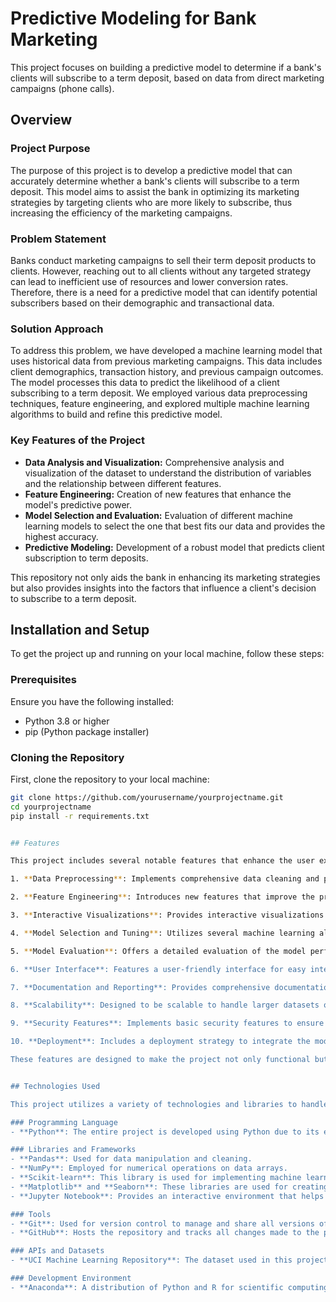 # Predictive Modeling for Bank Marketing
This project focuses on building a predictive model to determine if a bank's clients will subscribe to a term deposit, based on data from direct marketing campaigns (phone calls).

## Overview

### Project Purpose
The purpose of this project is to develop a predictive model that can accurately determine whether a bank's clients will subscribe to a term deposit. This model aims to assist the bank in optimizing its marketing strategies by targeting clients who are more likely to subscribe, thus increasing the efficiency of the marketing campaigns.

### Problem Statement
Banks conduct marketing campaigns to sell their term deposit products to clients. However, reaching out to all clients without any targeted strategy can lead to inefficient use of resources and lower conversion rates. Therefore, there is a need for a predictive model that can identify potential subscribers based on their demographic and transactional data.

### Solution Approach
To address this problem, we have developed a machine learning model that uses historical data from previous marketing campaigns. This data includes client demographics, transaction history, and previous campaign outcomes. The model processes this data to predict the likelihood of a client subscribing to a term deposit. We employed various data preprocessing techniques, feature engineering, and explored multiple machine learning algorithms to build and refine this predictive model.

### Key Features of the Project
- **Data Analysis and Visualization:** Comprehensive analysis and visualization of the dataset to understand the distribution of variables and the relationship between different features.
- **Feature Engineering:** Creation of new features that enhance the model's predictive power.
- **Model Selection and Evaluation:** Evaluation of different machine learning models to select the one that best fits our data and provides the highest accuracy.
- **Predictive Modeling:** Development of a robust model that predicts client subscription to term deposits.

This repository not only aids the bank in enhancing its marketing strategies but also provides insights into the factors that influence a client's decision to subscribe to a term deposit.

## Installation and Setup

To get the project up and running on your local machine, follow these steps:

### Prerequisites

Ensure you have the following installed:
- Python 3.8 or higher
- pip (Python package installer)

### Cloning the Repository

First, clone the repository to your local machine:

```bash
git clone https://github.com/yourusername/yourprojectname.git
cd yourprojectname
pip install -r requirements.txt


## Features

This project includes several notable features that enhance the user experience and the effectiveness of the predictive model:

1. **Data Preprocessing**: Implements comprehensive data cleaning and preprocessing to prepare the dataset for modeling. This includes handling missing values, encoding categorical variables, and normalizing data.

2. **Feature Engineering**: Introduces new features that improve the predictive power of the model. For example, derived features from existing data that help in better understanding the patterns.

3. **Interactive Visualizations**: Provides interactive visualizations that allow users to explore the data in-depth. These visualizations help in understanding the distribution of data and the relationship between different variables.

4. **Model Selection and Tuning**: Utilizes several machine learning algorithms and techniques for model selection and hyperparameter tuning to find the best model that fits the data.

5. **Model Evaluation**: Offers a detailed evaluation of the model performance using various metrics such as accuracy, precision, recall, and F1-score. Includes validation techniques to ensure the model's robustness.

6. **User Interface**: Features a user-friendly interface for easy interaction with the model. Users can input new data and receive predictions directly through the interface.

7. **Documentation and Reporting**: Provides comprehensive documentation and reporting tools that help users understand the analysis process and the outcomes.

8. **Scalability**: Designed to be scalable to handle larger datasets or to be adapted to other similar problems or datasets.

9. **Security Features**: Implements basic security features to ensure that user data is processed securely.

10. **Deployment**: Includes a deployment strategy to integrate the model with existing systems or to make it available as a standalone application.

These features are designed to make the project not only functional but also intuitive and accessible for users with different levels of expertise.


## Technologies Used

This project utilizes a variety of technologies and libraries to handle data processing, analysis, and visualization effectively. Below is a list of the key technologies used in this project:

### Programming Language
- **Python**: The entire project is developed using Python due to its extensive support for data manipulation and machine learning libraries.

### Libraries and Frameworks
- **Pandas**: Used for data manipulation and cleaning.
- **NumPy**: Employed for numerical operations on data arrays.
- **Scikit-learn**: This library is used for implementing machine learning algorithms efficiently.
- **Matplotlib** and **Seaborn**: These libraries are used for creating static, interactive, and informative visualizations to analyze the data.
- **Jupyter Notebook**: Provides an interactive environment that helps in sharing the live code along with visualizations and narrative text.

### Tools
- **Git**: Used for version control to manage and share all versions of the project.
- **GitHub**: Hosts the repository and tracks all changes made to the project files. It also facilitates collaboration between different contributors.

### APIs and Datasets
- **UCI Machine Learning Repository**: The dataset used in this project, which involves bank marketing data, is sourced from the UCI Machine Learning Repository.

### Development Environment
- **Anaconda**: A distribution of Python and R for scientific computing, which simplifies package management and deployment.






